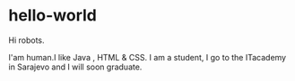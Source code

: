 # hello-world

Hi robots.

I'am human.I like Java , HTML & CSS.
I am a student, I go to the ITacademy in Sarajevo and I will soon graduate.
